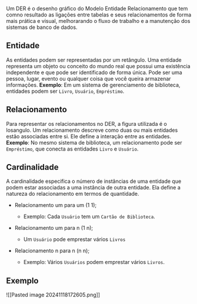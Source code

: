 Um DER é o desenho gráfico do Modelo Entidade Relacionamento que tem comno resultado as ligações entre tabelas e seus relacionamentos de forma mais prática e visual, melhorarando o fluxo de trabalho e a manutenção dos sistemas de banco de dados.
## Entidade
As entidades podem ser representadas por um retângulo. Uma entidade representa um objeto ou conceito do mundo real que possui uma existência independente e que pode ser identificado de forma única. Pode ser uma pessoa, lugar, evento ou qualquer coisa que você queira armazenar informações. **Exemplo**: Em um sistema de gerenciamento de biblioteca, entidades podem ser `Livro`, `Usuário`, `Empréstimo`.
## Relacionamento
Para representar os relacionamentos no DER, a figura utilizada é o losangulo. Um relacionamento descreve como duas ou mais entidades estão associadas entre si. Ele define a interação entre as entidades. **Exemplo**: No mesmo sistema de biblioteca, um relacionamento pode ser `Empréstimo`, que conecta as entidades `Livro` e `Usuário`.
## Cardinalidade
A cardinalidade especifica o número de instâncias de uma entidade que podem estar associadas a uma instância de outra entidade. Ela define a natureza do relacionamento em termos de quantidade.

- Relacionamento um para um (1 1);
	- Exemplo: Cada `Usuário` tem um `Cartão de Biblioteca`.

- Relacionamento um para n (1 n);
	- Um `Usuário` pode emprestar vários `Livros`

- Relacionamento n para n (n n);
	- Exemplo: Vários `Usuários` podem emprestar vários `Livros`.

## Exemplo
![[Pasted image 20241118172605.png]]